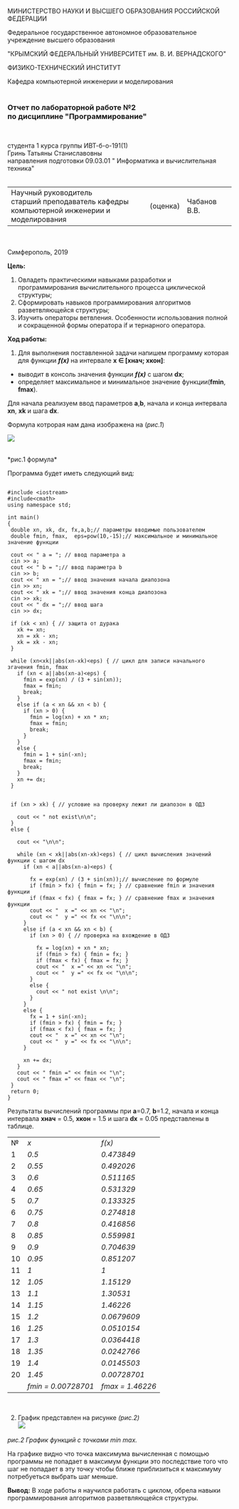 
МИНИСТЕРСТВО НАУКИ  И ВЫСШЕГО ОБРАЗОВАНИЯ РОССИЙСКОЙ ФЕДЕРАЦИИ  

Федеральное государственное автономное образовательное учреждение высшего образования  

"КРЫМСКИЙ ФЕДЕРАЛЬНЫЙ УНИВЕРСИТЕТ им. В. И. ВЕРНАДСКОГО"  

ФИЗИКО-ТЕХНИЧЕСКИЙ ИНСТИТУТ  

Кафедра компьютерной инженерии и моделирования
<br/></br>



### Отчет по лабораторной работе №2 </br> по дисциплине "Программирование"
<br/>

студента 1 курса группы ИВТ-б-о-191(1)  
Гринь Татьяны Станиславовны </br>
направления подготовки 09.03.01 " Информатика и вычислительная техника"  
<br/>

<table>
<tr><td>Научный руководитель<br/> старший преподаватель кафедры<br/> компьютерной инженерии и моделирования</td>
<td>(оценка)</td>
<td>Чабанов В.В.</td>
</tr>
</table>
<br/><br/>
​
Симферополь, 2019


__Цель:__

1) Овладеть практическими навыками разработки и программирования вычислительного процесса циклической структуры;
2) Сформировать навыков программирования алгоритмов разветвляющейся структуры;
3) Изучить операторы ветвления. Особенности использования полной и сокращенной формы оператора if и тернарного оператора.

__Ход работы:__

1) Для выполнения поставленной задачи напишем программу которая для функции *__f(x)__* на интервале __x ∈ [хнач; xкон]__:

* выводит в консоль значения функции *__f(x)__* с шагом __dx__;
* определяет максимальное и минимальное значение функции(__fmin__, __fmax__).

 Для начала реализуем ввод параметров __a__,__b__, начала и конца интервала __xn__, __xk__ и шага __dx__. 
 
 Формула котрорая нам дана изображена на 
(*рис.1*)
 
![](https://raw.githubusercontent.com/Starfall-69/Labs-2/master/%D0%93%D0%A0%D0%90%D0%A4%D0%98%D0%9A.PNG)

</br>
  *рис.1 формула* 
 </br>
 
 Программа будет иметь следующий вид:
 ```
 
#include <iostream>
#include<cmath> 
using namespace std;

int main()
{
  double xn, xk, dx, fx,a,b;// параметры вводимые пользователем
  double fmin, fmax,  eps=pow(10,-15);// максимальное и минимальное значение функции

  cout << " a = "; // ввод параметра a
  cin >> a;
  cout << " b = ";// ввод параметра b
  cin >> b;
  cout << " xn = ";// ввод значения начала диапозона
  cin >> xn;
  cout << " xk = ";// ввод значения конца диапозона
  cin >> xk;
  cout << " dx = ";// ввод шага 
  cin >> dx;

  if (xk < xn) { // защита от дурака
    xk += xn;
    xn = xk - xn;
    xk = xk - xn;
  }

  while (xn<xk||abs(xn-xk)<eps) { // цикл для записи начального згачения fmin, fmax
    if (xn < a||abs(xn-a)<eps) {
      fmin = exp(xn) / (3 + sin(xn));
      fmax = fmin;
      break;
    }
    else if (a < xn && xn < b) {
      if (xn > 0) {
        fmin = log(xn) + xn * xn;
        fmax = fmin;
        break;
      }
    }
    else {
      fmin = 1 + sin(-xn);
      fmax = fmin;
      break;
    }
    xn += dx;
  }

  
  if (xn > xk) { // условие на проверку лежит ли диапозон в ОДЗ

    cout << " not exist\n\n"; 
  }
  else { 

    cout << "\n\n";

    while (xn < xk||abs(xn-xk)<eps) { // цикл вычисления значений функции с шагом dx
      if (xn < a||abs(xn-a)<eps) { 

        fx = exp(xn) / (3 + sin(xn));// вычисление по формуле
        if (fmin > fx) { fmin = fx; } // сравнение fmin и значения функции
        if (fmax < fx) { fmax = fx; } // сравнение fmax и значения функции
        cout << "  x =" << xn << "\n"; 
        cout << "  y =" << fx << "\n\n";
      }
      else if (a < xn && xn < b) {
        if (xn > 0) { // проверка на вхождение в ОДЗ

          fx = log(xn) + xn * xn;
          if (fmin > fx) { fmin = fx; }
          if (fmax < fx) { fmax = fx; }
          cout << "  x =" << xn << "\n";
          cout << "  y =" << fx << "\n\n";
        }
        else {
          cout << " not exist \n\n";
        }
      }
      else {
        fx = 1 + sin(-xn);
        if (fmin > fx) { fmin = fx; }
        if (fmax < fx) { fmax = fx; }
        cout << "  x =" << xn << "\n";
        cout << "  y =" << fx << "\n\n";
      }

      xn += dx;
    }
    cout << " fmin =" << fmin << "\n";
    cout << " fmax =" << fmax << "\n";
  }
  return 0;
}

 ```
 Результаты вычислений программы при __a__=0.7, __b__=1.2, начала и конца интервала __хнач__ = 0.5, __xкон__ = 1.5 и шага __dx__ = 0.05 представлены в таблице.
 <table>
 <tr>
  <td>№</td>
  <td><i>x</i></td>
  <td><i>f(x)</i></td>
 </tr>
 <tr>
  <td>1</td>
  <td><i>0.5</i></td>
  <td><i>0.473849</i></td>
 </tr>
 <tr>
  <td>2</td>
  <td><i>0.55</i></td>
  <td><i>0.492026</i></td>
 </tr>
 <tr>
  <td>3</td>
  <td><i>0.6</i></td>
  <td><i>0.511165</i></td>
 </tr>
 <tr>
  <td>4</td>
  <td><i>0.65</i></td>
  <td><i>0.531329</i></td>
 </tr>
 <tr>
  <td>5</td>
  <td><i>0.7</i></td>
  <td><i>0.133325</i></td>
 </tr><tr>
  <td>6</td>
  <td><i>0.75</i></td>
  <td><i>0.274818</i></td>
 </tr><tr>
  <td>7</td>
  <td><i>0.8</i></td>
  <td><i>0.416856</i></td>
 </tr>
  <tr>
  <td>8</td>
  <td><i>0.85</i></td>
  <td><i>0.559981</i></td>
 </tr>
  <tr>
  <td>9</td>
  <td><i>0.9</i></td>
  <td><i>0.704639</i></td>
 </tr>
  <tr>
  <td>10</td>
  <td><i>0.95</i></td>
  <td><i>0.851207</i></td>
 </tr><tr>
  <td>11</td>
  <td><i>1</i></td>
  <td><i>1</i></td>
 </tr>
 <tr>
  <td>12</td>
  <td><i>1.05</i></td>
  <td><i>1.15129</i></td>
 </tr>
 <tr>
  <td>13</td>
  <td><i>1.1</i></td>
  <td><i>1.30531</i></td>
 </tr>
 <tr>
  <td>14</td>
  <td><i>1.15</i></td>
  <td><i>1.46226</i></td>
 </tr>
 <tr>
  <td>15</td>
  <td><i>1.2</i></td>
  <td><i>0.0679609</i></td>
 </tr>
 <tr>
  <td>16</td>
  <td><i>1.25</i></td>
  <td><i>0.0510154</i></td>
 </tr>
 <tr>
  <td>17</td>
  <td><i>1.3</i></td>
  <td><i>0.0364418</i></td>
 </tr>
 <tr>
  <td>18</td>
  <td><i>1.35</i></td>
  <td><i>0.0242766</i></td>
 </tr>
  <tr>
  <td>19</td>
  <td><i>1.4</i></td>
  <td><i>0.0145503</i></td>
 </tr>
 <tr>
  <td>20</td>
  <td><i>1.45</i></td>
  <td><i>0.00728701</i></td>
 </tr>
 <tr>
  <td></td>
  <td><i>fmin = 0.00728701</i></td>
  <td><i>fmax = 1.46226</i></td>
 </tr>
 </table> 
 </br>
 
 2) График представлен на рисунке *(рис.2)*</br>
![](https://raw.githubusercontent.com/Starfall-69/Labs-2/master/gr.png) </br> 

*рис.2 График функций с точками min max.*
 
 На графике видно что точка максимума вычисленная с помощью программы не попадает в максимум функции это последствие того что шаг не попадает в эту точку чтобы ближе приблизиться к максимуму потребуеться выбрать шаг меньше.
 
 **Вывод:**
 В ходе работы я научился работать с циклом, обрела навыки программирования алгоритмов разветвляющейся структуры. 
 
 
 
 
 
 
 